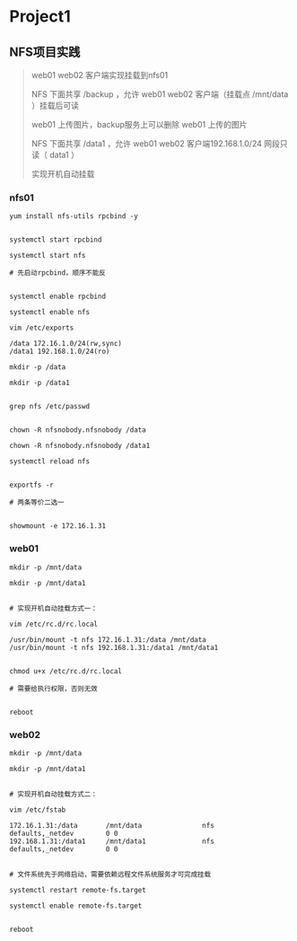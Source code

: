 # Project1

## NFS项目实践

> web01 web02 客户端实现挂载到nfs01
>
> NFS 下面共享 /backup ，允许 web01 web02 客户端（挂载点 /mnt/data ）挂载后可读
>
> web01 上传图片，backup服务上可以删除 web01 上传的图片
>
> NFS 下面共享 /data1 ，允许 web01 web02 客户端192.168.1.0/24 网段只读（ data1 ）
>
> 实现开机自动挂载



### nfs01

```
yum install nfs-utils rpcbind -y


systemctl start rpcbind

systemctl start nfs

# 先启动rpcbind，顺序不能反


systemctl enable rpcbind

systemctl enable nfs
```

```
vim /etc/exports

/data 172.16.1.0/24(rw,sync)
/data1 192.168.1.0/24(ro)
```

```
mkdir -p /data

mkdir -p /data1


grep nfs /etc/passwd


chown -R nfsnobody.nfsnobody /data

chown -R nfsnobody.nfsnobody /data1
```

```
systemctl reload nfs


exportfs -r

# 两条等价二选一


showmount -e 172.16.1.31
```

###

### web01

```
mkdir -p /mnt/data

mkdir -p /mnt/data1


# 实现开机自动挂载方式一：

vim /etc/rc.d/rc.local

/usr/bin/mount -t nfs 172.16.1.31:/data /mnt/data
/usr/bin/mount -t nfs 192.168.1.31:/data1 /mnt/data1


chmod u+x /etc/rc.d/rc.local

# 需要给执行权限，否则无效


reboot
```



### web02

```
mkdir -p /mnt/data

mkdir -p /mnt/data1


# 实现开机自动挂载方式二：

vim /etc/fstab

172.16.1.31:/data       /mnt/data               nfs     defaults,_netdev        0 0
192.168.1.31:/data1     /mnt/data1              nfs     defaults,_netdev        0 0


# 文件系统先于网络启动，需要依赖远程文件系统服务才可完成挂载

systemctl restart remote-fs.target

systemctl enable remote-fs.target


reboot
```
